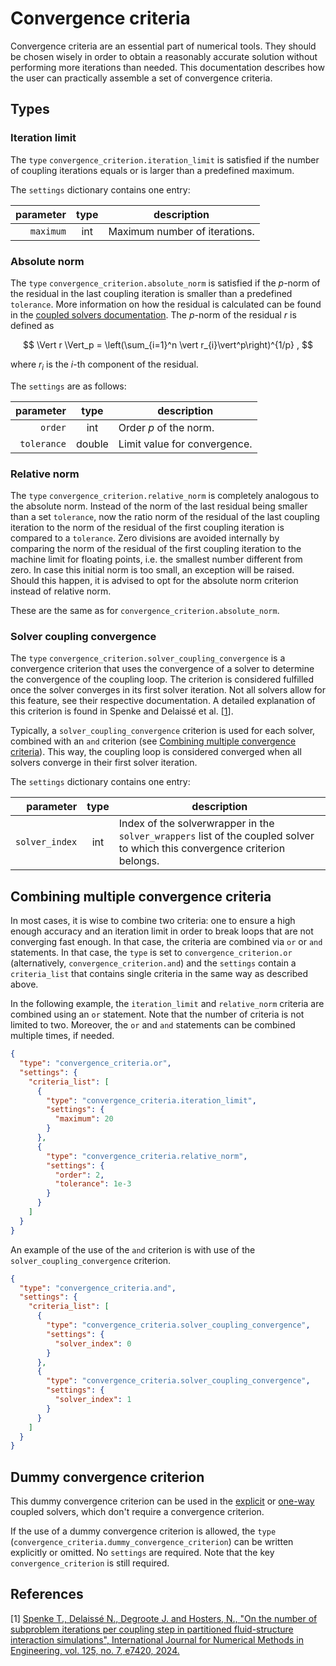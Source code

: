 # Convergence criteria

Convergence criteria are an essential part of numerical tools. They should be chosen wisely in order to obtain a reasonably
accurate solution without performing more iterations than needed. This documentation describes how the user can practically
assemble a set of convergence criteria.

## Types

### Iteration limit

The `type` `convergence_criterion.iteration_limit` is satisfied if the number of coupling iterations equals or is larger than a predefined maximum.

The `settings` dictionary contains one entry:

| parameter | type | description                   |
|----------:|:----:|-------------------------------|
| `maximum` | int  | Maximum number of iterations. |

### Absolute norm

The `type` `convergence_criterion.absolute_norm` is satisfied if the $p$-norm of the residual in the last coupling iteration
is smaller than a predefined `tolerance`. 
More information on how the residual is calculated can be found in the [coupled solvers documentation](../coupled_solvers/coupled_solvers.md).
The $p$-norm of the residual $r$ is defined as

$$
\Vert r \Vert_p = \left(\sum_{i=1}^n \vert r_{i}\vert^p\right)^{1/p} ,
$$

where $r_i$ is the $i$-th component of the residual.

The `settings` are as follows:

|   parameter |  type  | description                  |
|------------:|:------:|------------------------------|
|     `order` |  int   | Order $p$ of the norm.       |
| `tolerance` | double | Limit value for convergence. |

### Relative norm

The `type` `convergence_criterion.relative_norm` is completely analogous to the absolute norm. Instead of the norm of 
the last residual being smaller than a set `tolerance`, now the ratio norm of the residual of the last coupling iteration to the 
norm of the residual of the first coupling iteration is compared to a `tolerance`. Zero divisions are avoided internally by
comparing the norm of the residual of the first coupling iteration to the machine limit for floating points, i.e. the smallest number
different from zero. In case this initial norm is too small, an exception will be raised. Should this happen, it is advised to opt
for the absolute norm criterion instead of relative norm.

These are the same as for `convergence_criterion.absolute_norm`.

### Solver coupling convergence

The `type` `convergence_criterion.solver_coupling_convergence` is a convergence criterion that uses the convergence of a solver to determine the convergence of the coupling loop.
The criterion is considered fulfilled once the solver converges in its first solver iteration.
Not all solvers allow for this feature, see their respective documentation.
A detailed explanation of this criterion is found in Spenke and Delaissé et al. [[1](#1)].

Typically, a `solver_coupling_convergence` criterion is used for each solver, combined with an `and` criterion (see [Combining multiple convergence criteria](#combining-multiple-convergence-criteria)).
This way, the coupling loop is considered converged when all solvers converge in their first solver iteration.

The `settings` dictionary contains one entry:

|      parameter | type | description                                                                                                                 |
|---------------:|:----:|-----------------------------------------------------------------------------------------------------------------------------|
| `solver_index` | int  | Index of the solverwrapper in the `solver_wrappers` list of the coupled solver to which this convergence criterion belongs. |

## Combining multiple convergence criteria

In most cases, it is wise to combine two criteria: one to ensure a high enough accuracy and an iteration limit in order
to break loops that are not converging fast enough. In that case, the criteria are combined via `or` or `and` statements.
In that case, the `type` is set to `convergence_criterion.or` (alternatively, `convergence_criterion.and`) and the `settings`
contain a `criteria_list` that contains single criteria in the same way as described above. 

In the following example, the `iteration_limit` and `relative_norm` criteria are combined using an `or` statement.
Note that the number of criteria is not limited to two.
Moreover, the `or` and `and` statements can be combined multiple times, if needed.

```json
{
  "type": "convergence_criteria.or",
  "settings": {
    "criteria_list": [
      {
        "type": "convergence_criteria.iteration_limit",
        "settings": {
          "maximum": 20
        }
      },
      {
        "type": "convergence_criteria.relative_norm",
        "settings": {
          "order": 2,
          "tolerance": 1e-3
        }
      }
    ]
  }
}
```

An example of the use of the `and` criterion is with use of the `solver_coupling_convergence` criterion.

```json
{
  "type": "convergence_criteria.and",
  "settings": {
    "criteria_list": [
      {
        "type": "convergence_criteria.solver_coupling_convergence",
        "settings": {
          "solver_index": 0
        }
      },
      {
        "type": "convergence_criteria.solver_coupling_convergence",
        "settings": {
          "solver_index": 1
        }
      }
    ]
  }
}
```

## Dummy convergence criterion

This dummy convergence criterion can be used in the [explicit](../coupled_solvers.md#explicit) or [one-way](../coupled_solvers.md#one-way) coupled solvers, which don't require a convergence criterion.

If the use of a dummy convergence criterion is allowed, the `type` (`convergence_criteria.dummy_convergence_criterion`) can be written explicitly or omitted. No `settings` are required.
Note that the key `convergence_criterion` is still required.

## References

<a id="1">[1]</a> 
[Spenke T., Delaissé N., Degroote J. and Hosters, N., "On the number of subproblem iterations per coupling step in partitioned fluid-structure interaction simulations", International Journal for Numerical Methods in Engineering, vol. 125, no. 7, e7420, 2024.](
http://doi.org/10.1002/nme.7420)
